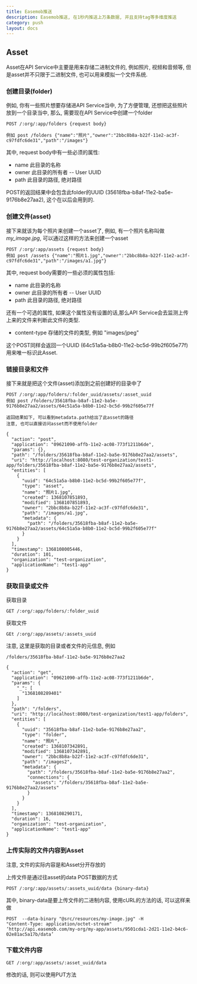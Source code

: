 ```yaml
---
title: Easemob推送
description: Easemob推送, 在1秒内推送上万条数据, 并且支持tag等多维度推送
category: push
layout: docs
---
```

## Asset

Asset在API Service中主要是用来存储二进制文件的, 例如照片, 视频和音频等, 但是asset并不只限于二进制文件, 也可以用来模拟一个文件系统.

### 创建目录(folder)

例如, 你有一些照片想要存储进API Service当中, 为了方便管理, 还想把这些照片放到一个目录当中, 那么, 需要现在API Service中创建一个folder

    POST /:org/:app/folders {request body}
    
    例如 post /folders {"name":"照片","owner":"2bbc8b8a-b22f-11e2-ac3f-c97fdfc6de31","path":"/images"}
    
其中, request body中有一些必须的属性:

* name 此目录的名称 
* owner 此目录的所有者 -- User UUID
* path 此目录的路径, 绝对路径


POST的返回结果中会包含此folder的UUID (35618fba-b8af-11e2-ba5e-9176b8e27aa2), 这个在以后会用到的.


### 创建文件(asset)
接下来就该为每个照片来创建一个asset了, 例如, 有一个照片名称叫做 _my_image.jpg_, 可以通过这样的方法来创建一个asset

    POST /:org/:app/assets {request body}
    例如 post /assets {"name":"照片1.jpg","owner":"2bbc8b8a-b22f-11e2-ac3f-c97fdfc6de31","path":"/images/a1.jpg"}
    
其中, request body需要的一些必须的属性包括:

* name 此目录的名称 
* owner 此目录的所有者 -- User UUID
* path 此目录的路径, 绝对路径

还有一个可选的属性, 如果这个属性没有设置的话,那么API Service会去监测上传上来的文件来判断此文件的类型.

* content-type 存储的文件的类型, 例如 "images/jpeg"

这个POST同样会返回一个UUID (64c51a5a-b8b0-11e2-bc5d-99b2f605e77f)用来唯一标识此Asset.

### 链接目录和文件

接下来就是把这个文件(asset)添加到之前创建好的目录中了

    POST /:org/:app/folders/:folder_uuid/assets/:asset_uuid
    例如 post /folders/35618fba-b8af-11e2-ba5e-9176b8e27aa2/assets/64c51a5a-b8b0-11e2-bc5d-99b2f605e77f
    
    返回结果如下, 可以看到metadata.path给出了此asset的路径
    注意, 也可以直接访问asset而不使用folder
    
    {
      "action": "post",
      "application": "09621090-affb-11e2-ac08-773f1211b6de",
      "params": {},
      "path": "/folders/35618fba-b8af-11e2-ba5e-9176b8e27aa2/assets",
      "uri": "http://localhost:8080/test-organization/test1-app/folders/35618fba-b8af-11e2-ba5e-9176b8e27aa2/assets",
      "entities": [
        {
          "uuid": "64c51a5a-b8b0-11e2-bc5d-99b2f605e77f",
          "type": "asset",
          "name": "照片1.jpg",
          "created": 1368107851893,
          "modified": 1368107851893,
          "owner": "2bbc8b8a-b22f-11e2-ac3f-c97fdfc6de31",
          "path": "/images/a1.jpg",
          "metadata": {
            "path": "/folders/35618fba-b8af-11e2-ba5e-9176b8e27aa2/assets/64c51a5a-b8b0-11e2-bc5d-99b2f605e77f"
          }
        }
      ],
      "timestamp": 1368108005446,
      "duration": 101,
      "organization": "test-organization",
      "applicationName": "test1-app"
    }
        
### 获取目录或文件

获取目录

    GET /:org/:app/folders/:folder_uuid
    
获取文件

    GEt /:org/:app/assets/:assets_uuid
    
    
注意, 这里是获取的目录或者文件的元信息, 例如

    /folders/35618fba-b8af-11e2-ba5e-9176b8e27aa2
     
    {
      "action": "get",
      "application": "09621090-affb-11e2-ac08-773f1211b6de",
      "params": {
        "_": [
          "1368108289401"
        ]
      },
      "path": "/folders",
      "uri": "http://localhost:8080/test-organization/test1-app/folders",
      "entities": [
        {
          "uuid": "35618fba-b8af-11e2-ba5e-9176b8e27aa2",
          "type": "folder",
          "name": "照片",
          "created": 1368107342891,
          "modified": 1368107342891,
          "owner": "2bbc8b8a-b22f-11e2-ac3f-c97fdfc6de31",
          "path": "/images2",
          "metadata": {
            "path": "/folders/35618fba-b8af-11e2-ba5e-9176b8e27aa2",
            "connections": {
              "assets": "/folders/35618fba-b8af-11e2-ba5e-9176b8e27aa2/assets"
            }
          }
        }
      ],
      "timestamp": 1368108290171,
      "duration": 16,
      "organization": "test-organization",
      "applicationName": "test1-app"
    }     

### 上传实际的文件内容到Asset

注意, 文件的实际内容是和Asset分开存放的

上传文件是通过往asset的data POST数据的方式

    POST /:org/:app/assets/:assets_uuid/data {binary-data}
    
其中, binary-data是要上传文件的二进制内容, 使用cURL的方法的话, 可以这样来做

    POST  --data-binary "@src/resources/my-image.jpg" -H
    "Content-Type: application/octet-stream"
    ‘http://api.easemob.com/my-org/my-app/assets/9501cda1-2d21-11e2-b4c6-02e81ac5a17b/data’    
          
          
### 下载文件内容

    GET /:org/:app/assets/:asset_uuid/data
    
修改的话, 则可以使用PUT方法              
